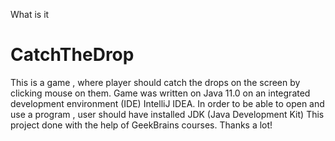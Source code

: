 What is it
# CatchTheDrop
This is a game , where player should catch the drops on the screen by clicking mouse on them. 
Game was written on Java 11.0 on an integrated development environment (IDE) IntelliJ IDEA.
In order to be able to open and use a program , user should have installed JDK (Java Development Kit)
This project done with the help of GeekBrains courses. Thanks a lot!
